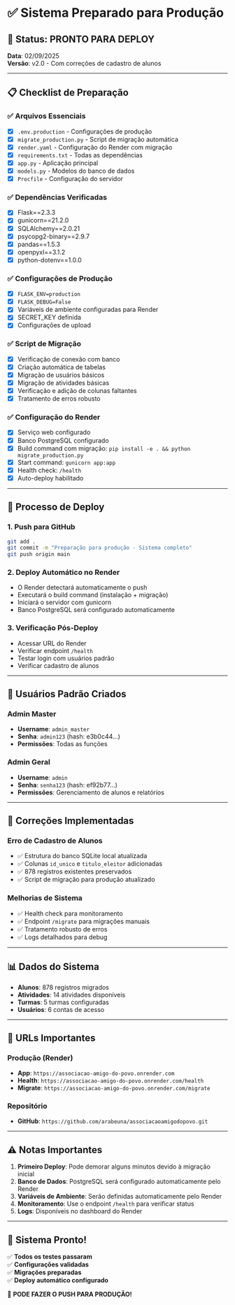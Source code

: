 # ✅ Sistema Preparado para Produção

## 🎯 Status: PRONTO PARA DEPLOY

**Data**: 02/09/2025  
**Versão**: v2.0 - Com correções de cadastro de alunos

---

## 📋 Checklist de Preparação

### ✅ Arquivos Essenciais
- [x] `.env.production` - Configurações de produção
- [x] `migrate_production.py` - Script de migração automática
- [x] `render.yaml` - Configuração do Render com migração
- [x] `requirements.txt` - Todas as dependências
- [x] `app.py` - Aplicação principal
- [x] `models.py` - Modelos do banco de dados
- [x] `Procfile` - Configuração do servidor

### ✅ Dependências Verificadas
- [x] Flask==2.3.3
- [x] gunicorn==21.2.0
- [x] SQLAlchemy==2.0.21
- [x] psycopg2-binary==2.9.7
- [x] pandas==1.5.3
- [x] openpyxl==3.1.2
- [x] python-dotenv==1.0.0

### ✅ Configurações de Produção
- [x] `FLASK_ENV=production`
- [x] `FLASK_DEBUG=False`
- [x] Variáveis de ambiente configuradas para Render
- [x] SECRET_KEY definida
- [x] Configurações de upload

### ✅ Script de Migração
- [x] Verificação de conexão com banco
- [x] Criação automática de tabelas
- [x] Migração de usuários básicos
- [x] Migração de atividades básicas
- [x] Verificação e adição de colunas faltantes
- [x] Tratamento de erros robusto

### ✅ Configuração do Render
- [x] Serviço web configurado
- [x] Banco PostgreSQL configurado
- [x] Build command com migração: `pip install -e . && python migrate_production.py`
- [x] Start command: `gunicorn app:app`
- [x] Health check: `/health`
- [x] Auto-deploy habilitado

---

## 🚀 Processo de Deploy

### 1. Push para GitHub
```bash
git add .
git commit -m "Preparação para produção - Sistema completo"
git push origin main
```

### 2. Deploy Automático no Render
- O Render detectará automaticamente o push
- Executará o build command (instalação + migração)
- Iniciará o servidor com gunicorn
- Banco PostgreSQL será configurado automaticamente

### 3. Verificação Pós-Deploy
- Acessar URL do Render
- Verificar endpoint `/health`
- Testar login com usuários padrão
- Verificar cadastro de alunos

---

## 👥 Usuários Padrão Criados

### Admin Master
- **Username**: `admin_master`
- **Senha**: `admin123` (hash: e3b0c44...)
- **Permissões**: Todas as funções

### Admin Geral
- **Username**: `admin`
- **Senha**: `senha123` (hash: ef92b77...)
- **Permissões**: Gerenciamento de alunos e relatórios

---

## 🔧 Correções Implementadas

### Erro de Cadastro de Alunos
- ✅ Estrutura do banco SQLite local atualizada
- ✅ Colunas `id_unico` e `titulo_eleitor` adicionadas
- ✅ 878 registros existentes preservados
- ✅ Script de migração para produção atualizado

### Melhorias de Sistema
- ✅ Health check para monitoramento
- ✅ Endpoint `/migrate` para migrações manuais
- ✅ Tratamento robusto de erros
- ✅ Logs detalhados para debug

---

## 📊 Dados do Sistema

- **Alunos**: 878 registros migrados
- **Atividades**: 14 atividades disponíveis
- **Turmas**: 5 turmas configuradas
- **Usuários**: 6 contas de acesso

---

## 🔗 URLs Importantes

### Produção (Render)
- **App**: `https://associacao-amigo-do-povo.onrender.com`
- **Health**: `https://associacao-amigo-do-povo.onrender.com/health`
- **Migrate**: `https://associacao-amigo-do-povo.onrender.com/migrate`

### Repositório
- **GitHub**: `https://github.com/arabeuna/associacaoamigodopovo.git`

---

## ⚠️ Notas Importantes

1. **Primeiro Deploy**: Pode demorar alguns minutos devido à migração inicial
2. **Banco de Dados**: PostgreSQL será configurado automaticamente pelo Render
3. **Variáveis de Ambiente**: Serão definidas automaticamente pelo Render
4. **Monitoramento**: Use o endpoint `/health` para verificar status
5. **Logs**: Disponíveis no dashboard do Render

---

## 🎉 Sistema Pronto!

✅ **Todos os testes passaram**  
✅ **Configurações validadas**  
✅ **Migrações preparadas**  
✅ **Deploy automático configurado**  

🚀 **PODE FAZER O PUSH PARA PRODUÇÃO!**